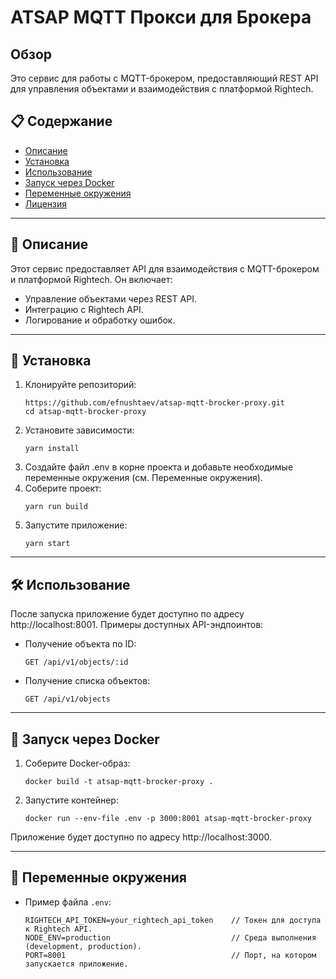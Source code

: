 # ATSAP MQTT Прокси для Брокера

## Обзор

Это сервис для работы с MQTT-брокером, предоставляющий REST API для управления объектами и взаимодействия с платформой Rightech.

## 📋 Содержание

- [Описание](#описание)
- [Установка](#установка)
- [Использование](#использование)
- [Запуск через Docker](#запуск-через-docker)
- [Переменные окружения](#переменные-окружения)
- [Лицензия](#лицензия)

---

## 📝 Описание

Этот сервис предоставляет API для взаимодействия с MQTT-брокером и платформой Rightech. Он включает:
- Управление объектами через REST API.
- Интеграцию с Rightech API.
- Логирование и обработку ошибок.

---

## 🚀 Установка

1. Клонируйте репозиторий:
    ```
    https://github.com/efnushtaev/atsap-mqtt-brocker-proxy.git
    cd atsap-mqtt-brocker-proxy
    ```
2. Установите зависимости:
    ```
    yarn install
    ```
3. Создайте файл .env в корне проекта и добавьте необходимые переменные окружения (см. Переменные окружения).
4. Соберите проект:
    ```
    yarn run build
    ```
5. Запустите приложение:
    ```
    yarn start
    ```

---

## 🛠 Использование

После запуска приложение будет доступно по адресу http://localhost:8001. Примеры доступных API-эндпоинтов:
- Получение объекта по ID:
    ```
    GET /api/v1/objects/:id
    ```
- Получение списка объектов:
    ```
    GET /api/v1/objects
    ```

---

## 🐳 Запуск через Docker

1. Соберите Docker-образ:
    ```
    docker build -t atsap-mqtt-brocker-proxy .
    ```
2. Запустите контейнер:
    ```
    docker run --env-file .env -p 3000:8001 atsap-mqtt-brocker-proxy
    ```
Приложение будет доступно по адресу http://localhost:3000.

---

## 🔧 Переменные окружения

- Пример файла `.env`:
    ```
    RIGHTECH_API_TOKEN=your_rightech_api_token    // Токен для доступа к Rightech API.
    NODE_ENV=production                           // Среда выполнения (development, production).
    PORT=8001                                     // Порт, на котором запускается приложение.
    ```
    
